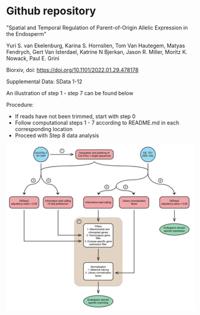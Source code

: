 # Github repository

"Spatial and Temporal Regulation of Parent-of-Origin Allelic Expression in the Endosperm"

Yuri S. van Ekelenburg, Karina S. Hornslien, Tom Van Hautegem, Matyas Fendrych, Gert Van Isterdael, Katrine N Bjerkan, Jason R. Miller, Moritz K. Nowack, Paul E. Grini

Biorxiv, doi: https://doi.org/10.1101/2022.01.29.478178

Supplemental Data: SData 1-12

An illustration of step 1 - step 7 can be found below

Procedure:
- If reads have not been trimmed, start with step 0 
- Follow computational steps 1 - 7 according to README.md in each corresponding location
- Proceed with Step 8 data analysis

![Workflow](/Workflow.png)
